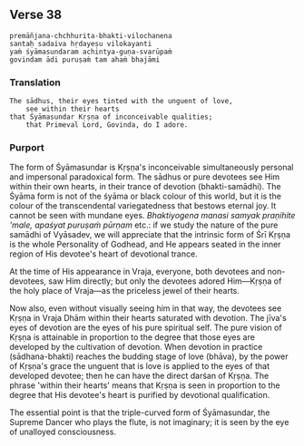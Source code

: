 ## Verse 38

    premāñjana-chchhurita-bhakti-vilochanena
    santaḥ sadaiva hṛdayeṣu vilokayanti
    yaṁ śyāmasundaram achintya-guṇa-svarūpaṁ
    govindam ādi puruṣaṁ tam ahaṁ bhajāmi

### Translation

    The sādhus, their eyes tinted with the unguent of love,
        see within their hearts
    that Śyāmasundar Kṛṣṇa of inconceivable qualities;
        that Primeval Lord, Govinda, do I adore.

### Purport

The form of Śyāmasundar is Kṛṣṇa's inconceivable simultaneously personal and impersonal paradoxical form. The sādhus or pure devotees see Him within their own hearts, in their trance of devotion (bhakti-samādhi). The Śyāma form is not of the śyāma or black colour of this world, but it is the colour of the transcendental variegatedness that bestows eternal joy. It cannot be seen with mundane eyes. *Bhaktiyogena manasi samyak praṇihite 'male, apaśyat puruṣaṁ pūrṇam* etc.: if we study the nature of the pure samādhi of Vyāsadev, we will appreciate that the intrinsic form of Śrī Kṛṣṇa is the whole Personality of Godhead, and He appears seated in the inner region of His devotee's heart of devotional trance.

At the time of His appearance in Vraja, everyone, both devotees and non-devotees, saw Him directly; but only the devotees adored Him—Kṛṣṇa of the holy place of Vraja—as the priceless jewel of their hearts.

Now also, even without visually seeing him in that way, the devotees see Kṛṣṇa in Vraja Dhām within their hearts saturated with devotion. The jīva's eyes of devotion are the eyes of his pure spiritual self. The pure vision of Kṛṣṇa is attainable in proportion to the degree that those eyes are developed by the cultivation of devotion. When devotion in practice (sādhana-bhakti) reaches the budding stage of love (bhāva), by the power of Kṛṣṇa's grace the unguent that is love is applied to the eyes of that developed devotee; then he can have the direct darśan of Kṛṣṇa. The phrase 'within their hearts' means that Kṛṣṇa is seen in proportion to the degree that His devotee's heart is purified by devotional qualification.

The essential point is that the triple-curved form of Śyāmasundar, the Supreme Dancer who plays the flute, is not imaginary; it is seen by the eye of unalloyed consciousness.
